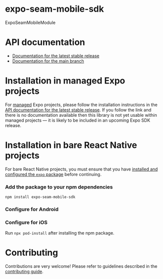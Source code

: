 # expo-seam-mobile-sdk

ExpoSeamMobileModule

# API documentation

- [Documentation for the latest stable release](https://docs.expo.dev/versions/latest/sdk/seam-mobile-sdk/)
- [Documentation for the main branch](https://docs.expo.dev/versions/unversioned/sdk/seam-mobile-sdk/)

# Installation in managed Expo projects

For [managed](https://docs.expo.dev/archive/managed-vs-bare/) Expo projects, please follow the installation instructions in the [API documentation for the latest stable release](#api-documentation). If you follow the link and there is no documentation available then this library is not yet usable within managed projects &mdash; it is likely to be included in an upcoming Expo SDK release.

# Installation in bare React Native projects

For bare React Native projects, you must ensure that you have [installed and configured the `expo` package](https://docs.expo.dev/bare/installing-expo-modules/) before continuing.

### Add the package to your npm dependencies

```
npm install expo-seam-mobile-sdk
```

### Configure for Android

### Configure for iOS

Run `npx pod-install` after installing the npm package.

# Contributing

Contributions are very welcome! Please refer to guidelines described in the [contributing guide]( https://github.com/expo/expo#contributing).
